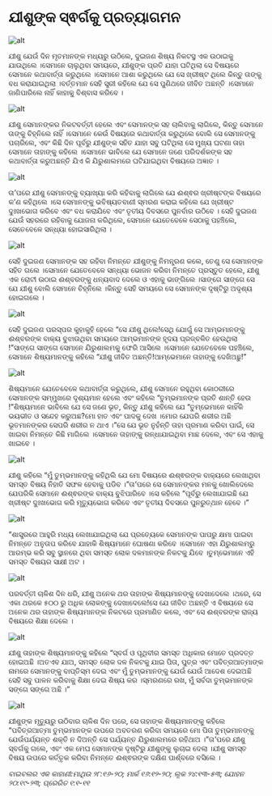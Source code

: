 # ଯୀଶୁଙ୍କ ସ୍ଵର୍ଗକୁ ପ୍ରତ୍ୟାଗମନ

![alt](https://cdn.door43.org/obs/jpg/360px/obs-en-42-01.jpg)

ଯୀଶୁ ଯେଉଁ ଦିନ ମୃତମାନଙ୍କ ମଧ୍ୟରୁ ଉଠିଲେ, ଦୁଇଜଣ ଶିଷ୍ୟ ନିକଟସ୍ଥ ଏକ ଉଠାଇକୁ ଯାଉଥିଲେ ।ସେମାନେ ଚାଲୁଥିବା ସମୟରେ, ଯୀଶୁଙ୍କ ପ୍ରତି ଯାହା ଘଟିଥିଲା ସେ ବିଷୟରେ ସେମାନେ କଥାବାର୍ତ୍ତା କରୁଥିଲେ ।ସେମାନେ ଆଶା କରୁଥିଲେ ଯେ ସେ ଖ୍ରୀଷ୍ଟ ଥିଲେ କିନ୍ତୁ ତାଙ୍କୁ ବଧ କରାଯାଇଥିଲା ।ବର୍ତ୍ତମାନ ସେହି ସ୍ତ୍ରୀ କହିଲେ ଯେ ସେ ପୁଣିଥରେ ଜୀବିତ ଅଛନ୍ତି ।ସେମାନେ ଜାଣିପାରିଲେ ନାହିଁ କାହାକୁ ବିଶ୍ବାସ କରିବେ ।

![alt](https://cdn.door43.org/obs/jpg/360px/obs-en-42-02.jpg)

ଯୀଶୁ ସେମାନଙ୍କର ନିକଟବର୍ତ୍ତୀ ହେଲେ ଏବଂ ସେମାନଙ୍କ ସହ ଚାଲିବାକୁ ଲାଗିଲେ, କିନ୍ତୁ ସେମାନେ ତାଙ୍କୁ ଚିହ୍ନିଲେ ନାହିଁ ।ସେମାନେ କେଉଁ ବିଷୟରେ କଥାବାର୍ତ୍ତା କରୁଥିଲେ ବୋଲି ସେ ସେମାନଙ୍କୁ ପଚାରିଲେ, ଏବଂ କିଛି  ଦିନ ପୂର୍ବରୁ ଯୀଶୁଙ୍କ ସହିତ ଯାହା ସବୁ ଘଟିଥିଲା ସେ ମୁଖ୍ୟ ଘଟଣା ତାହା ସେମାନେ ତାହାଙ୍କୁ କହିଲେ ।ସେମାନେ ଭାବିଲେ ଯେ ସେମାନେ ଜଣେ ପରିଦର୍ଶକଙ୍କ ସହ କଥାବାର୍ତ୍ତା କରୁଅଛନ୍ତି ଯିଏ କି ଯିରୁଶାଲମରେ ଘଟିଯାଇଥିବା ବିଷୟରେ ଅଜ୍ଞାତ   ।

![alt](https://cdn.door43.org/obs/jpg/360px/obs-en-42-03.jpg)

ତା’ପରେ ଯୀଶୁ ସେମାନଙ୍କୁ ବ୍ୟାଖ୍ୟା କରି କହିବାକୁ ଲାଗିଲେ ଯେ  ଈଶ୍ଵର ଖ୍ରୀଷ୍ଟଙ୍କ ବିଷୟରେ କ’ଣ କହିଥିଲେ  ।ସେ ସେମାନଙ୍କୁ ଭବିଷ୍ୟତବାଣୀ ସ୍ମରଣ କରାଇ କହିଲେ ଯେ ଖ୍ରୀଷ୍ଟ ଦୁଃଖଭୋଗ କରିବେ ଏବଂ ବଧ କରାଯିବେ ଏବଂ ତୃତୀୟ ଦିବସରେ ପୁନର୍ବାର ଉଠିବେ ।  ସେହି ଦୁଇଜଣ ଯେଉଁ ସହରରେ ରହିବାକୁ ଯୋଜନା କରିଥିଲେ, ସେମାନେ ଯେତେବେଳେ ସେଠାକୁ  ପହଞ୍ଚିଲେ, ସେତେବେଳେ ସନ୍ଧ୍ୟା ହୋଇସାରିଥିଲା ।

![alt](https://cdn.door43.org/obs/jpg/360px/obs-en-42-04.jpg)

ସେହି ଦୁଇଜଣ ସେମାନଙ୍କ ସହ ରହିବା ନିମନ୍ତେ ଯୀଶୁଙ୍କୁ ନିମନ୍ତ୍ରଣ କଲେ, ତେଣୁ ସେ ସେମାନଙ୍କ ସହିତ ଗଲେ ।ସେମାନେ ଯେତେବେଳେ ସନ୍ଧ୍ୟା ଭୋଜନ କରିବା ନିମନ୍ତେ ପ୍ରସ୍ତୁତ ହେଲେ, ଯୀଶୁ ଏକ ରୋଟୀ ଉଠାଇ ଈଶ୍ବରଙ୍କୁ ଧନ୍ୟବାଦ ଦେଲେ ଓ ଏହାକୁ ଭାଙ୍ଗିଲେ ।ସାଙ୍ଗେ ସାଙ୍ଗେ ସେ ଯେ ଯୀଶୁ ବୋଲି ସେମାନେ ଚିହ୍ନିଲେ ।କିନ୍ତୁ ସେହି ସମୟରେ ସେ ସେମାନଙ୍କ ଦୃଷ୍ଟିରୁ ଅଦୃଶ୍ୟ ହୋଇଗଲେ ।

![alt](https://cdn.door43.org/obs/jpg/360px/obs-en-42-05.jpg)

ସେହି ଦୁଇଜଣ ପରସ୍ପର କୁହାକୁହି ହେଲେ “ସେ ଯୀଶୁ ଥିଲେ!ସେଥି ଯୋଗୁଁ ସେ ଆମ୍ଭମାନଙ୍କୁ ଈଶ୍ବରଙ୍କ ବାକ୍ୟ ବୁଝାଉଥିବା ସମୟରେ ଆମ୍ଭମାନଙ୍କ ହୃଦୟ ପ୍ରଜ୍ବଳିତ ହେଉଥିଲା !”ସାଙ୍ଗେ ସାଙ୍ଗେ ସେମାନେ ଯିରୁଶାଲମକୁ ଫେରି ଆସିଲେ ।ସେମାନେ ଯେତେବେଳେ ପହଞ୍ଚିଲେ, ସେମାନେ ଶିଷ୍ୟମାନଙ୍କୁ କହିଲେ “ଯୀଶୁ  ଜୀବିତ ଅଛନ୍ତି!ଆମ୍ଭେମାନେ ତାହାଙ୍କୁ ଦେଖିଅଛୁ!”

![alt](https://cdn.door43.org/obs/jpg/360px/obs-en-42-06.jpg)

ଶିଷ୍ୟମାନେ ଯେତେବେଳେ କଥାବାର୍ତ୍ତା କରୁଥିଲେ, ଯୀଶୁ ସେମାନେ ରହୁଥିବା କୋଠରୀରେ ସେମାନଙ୍କ ସମ୍ମୁଖରେ ଦୃଶ୍ୟମାନ ହେଲେ ଏବଂ କହିଲେ “ତୁମ୍ଭମାନଙ୍କ ପ୍ରତି ଶାନ୍ତି ହେଉ !”ଶିଷ୍ୟମାନେ ଭାବିଲେ ଯେ ସେ ଜଣେ ଭୂତ, କିନ୍ତୁ ଯୀଶୁ କହିଲେ ଯେ “ତୁମ୍ଭେମାନେ କାହିଁକି ଭୟଭୀତ ଓ ସନ୍ଦେହ କରୁଅଛ?ମୋ ହାତ ଏବଂ ପାଦକୁ ଦେଖ ।ମୋର ଯେପରି ଶରୀର ଅଛି ଭୂତମାନଙ୍କର ସେପରି ଶରୀର ନ ଥାଏ ।”ସେ ଯେ ଭୂତ ନୁହଁନ୍ତି ତାହା ପ୍ରମାଣ କରିବା ପାଇଁ, ସେ ଖାଇବା ନିମନ୍ତେ କିଛି ମାଗିଲେ ।ସେମାନେ ତାହାଙ୍କୁ ରନ୍ଧାଯାଇଥିବା ମାଛ ଦେଲେ, ଏବଂ ସେ ଏହାକୁ ଖାଇବେ ।

![alt](https://cdn.door43.org/obs/jpg/360px/obs-en-42-07.jpg)

ଯୀଶୁ କହିଲେ “ମୁଁ ତୁମ୍ଭମାନଙ୍କୁ କହିଥିଲି ଯେ ମୋ ବିଷୟରେ ଈଶ୍ଵରଙ୍କ ବାକ୍ୟରେ ଲେଖାଥିବା ସମସ୍ତ ବିଷୟ ନିହାତି ସଫଳ ହେବାକୁ ପଡିବ ।”ତା’ପରେ ସେ ସେମାନଙ୍କର ମନକୁ ଖୋଲିଦେଲେ  ଯେପରିକି ସେମାନେ ଈଶ୍ଵରଙ୍କ ବାକ୍ୟ ବୁଝିପାରିବେ ।ସେ କହିଲେ “ପୂର୍ବରୁ ଲେଖାଯାଇଛି ଯେ ଖ୍ରୀଷ୍ଟ ଦୁଃଖଭୋଗ କରି ମୃତ୍ୟୁଭୋଗ କରିବେ ଏବଂ ତୃତୀୟ ଦିବସରେ ପୁନରୁତ୍‍ଥାନ ହେବେ ।”

![alt](https://cdn.door43.org/obs/jpg/360px/obs-en-42-08.jpg)

“ଶାସ୍ତ୍ରରେ ଆହୁରି ମଧ୍ୟ ଲେଖାଯାଇଥିଲା ଯେ ପ୍ରତ୍ୟେକେ ସେମାନଙ୍କ ପାପରୁ କ୍ଷମା ପାଇବା ନିମନ୍ତେ ଅନୁତାପ କରିବେ ଯାହାକି ଶିଷ୍ୟମାନେ ଘୋଷଣା କରିବେ ।ସେମାନେ ଏହା ଯିରୁଶାଲମରୁ ଆରମ୍ଭ କରି ସବୁ ସ୍ଥାନରେ ଥିବା ସମସ୍ତ ଲୋକ ଦଳମାନଙ୍କ ନିକଟକୁ ଯିବେ ।ତୁମ୍ଭେମାନେ ଏହି ସମସ୍ତ ବିଷୟର ସାକ୍ଷୀ ଅଟ ।

![alt](https://cdn.door43.org/obs/jpg/360px/obs-en-42-09.jpg)

ପରବର୍ତ୍ତୀ ଚାଳିଶ ଦିନ ଧରି, ଯୀଶୁ ଅନେକ ଥର ତାହାଙ୍କ ଶିଷ୍ୟମାନଙ୍କୁ ଦେଖାଦେଲେ ।ଥରେ, ସେ ଏକା ଥରକେ ୫୦୦ ରୁ ଅଧିକ ଲୋକଙ୍କୁ ଦେଖାଦେଲେ!ସେ ଯେ ଜୀବିତ ଅଛନ୍ତି ଏ ବିଷୟରେ ସେ ଅନେକ ଥର ତାହାଙ୍କ ଶିଷ୍ୟମାନଙ୍କ ନିକଟରେ ପ୍ରମାଣିତ କଲେ, ଏବଂ ସେ ଈଶ୍ବରଙ୍କ ରାଜ୍ୟ ବିଷୟରେ ଶିକ୍ଷା ଦେଲେ ।

![alt](https://cdn.door43.org/obs/jpg/360px/obs-en-42-10.jpg)

ଯୀଶୁ ତାହାଙ୍କ ଶିଷ୍ୟମାନଙ୍କୁ କହିଲେ “ସ୍ବର୍ଗ ଓ ପୃଥିବୀର ସମସ୍ତ ଅଧିକାର ମୋତେ ପ୍ରଦତ୍ତ ହୋଇଅଛି ।ଅତଏବ ଯାଅ, ସମସ୍ତ ଲୋକ ଦଳ ନିକଟକୁ ଯାଇ ପିତା, ପୁତ୍ର ଏବଂ ପବିତ୍ରଆତ୍ମାଙ୍କ ନାମରେ ସେମାନଙ୍କୁ ବାପ୍ତିସ୍ମ ଦେଇ ଏବଂ ମୁଁ ତୁମ୍ଭମାନଙ୍କୁ ଯେଉଁ ଯେଉଁ ଆଦେଶ ଦେଇଅଛି ସେହି ସବୁ ପାଳନ କରିବାକୁ ଶିକ୍ଷା ଦେଇ ଶିଷ୍ୟ କର ।ସ୍ମରଣରେ ରଖ, ମୁଁ ସର୍ବଦା ତୁମ୍ଭମାନଙ୍କ ସଙ୍ଗେ ସଙ୍ଗେ ଅଛି ।”

![alt](https://cdn.door43.org/obs/jpg/360px/obs-en-42-11.jpg)

ଯୀଶୁଙ୍କ ମୃତ୍ୟୁରୁ ଉଠିବାର ଚାଳିଶ ଦିନ ପରେ, ସେ ତାହାଙ୍କ ଶିଷ୍ୟମାନଙ୍କୁ କହିଲେ “ପବିତ୍ରଆତ୍ମା ତୁମ୍ଭମାନଙ୍କ ଉପରେ ଅବତରଣ କରିବା ସମୟରେ ମୋ ପିତା ତୁମ୍ଭମାନଙ୍କୁ ଯେଉଁପର୍ଯ୍ୟନ୍ତ ଶକ୍ତି ନ ଦିଅନ୍ତି  ସେ ପର୍ଯ୍ୟନ୍ତ ଯିରୁଶାଲମରେ ରହିଥାଅ ।”ତା’ପରେ ଯୀଶୁ ସ୍ବର୍ଗକୁ ଗଲେ, ଏବଂ ଏକ ମେଘ ସେମାନଙ୍କ ଦୃଷ୍ଟିରୁ ଯୀଶୁଙ୍କୁ ଲୁଚାଇ ଦେଲା ।ଯୀଶୁ ସମସ୍ତ ବିଷୟ ଉପରେ କର୍ତ୍ତୃକ କରିବା ନିମନ୍ତେ ଈଶ୍ଵରଙ୍କ ଦକ୍ଷିଣ ପାର୍ଶ୍ବରେ ବସିଲେ ।

_ବାଇବଲର ଏକ କାହାଣୀ:ମାଥିଉ ୨୮:୧୬-୨୦; ମାର୍କ ୧୬:୧୨-୨୦; ଲୂକ ୨୪:୧୩-୫୩; ଯୋହନ ୨୦:୧୯-୨୩; ପ୍ରେରିତ ୧:୧-୧୧_